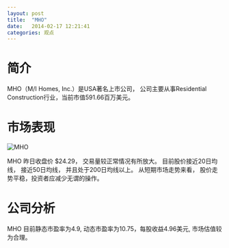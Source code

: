 ```yaml
---
layout: post
title:  "MHO"
date:   2014-02-17 12:21:41
categories: 观点
---
```


# 简介
MHO（M/I Homes, Inc.）是USA著名上市公司，
公司主要从事Residential Construction行业，当前市值591.66百万美元。

# 市场表现

![MHO](http://finviz.com/chart.ashx?t=MHO&ty=c&ta=1&p=d&s=l)

MHO 昨日收盘价 $24.29，
交易量较正常情况有所放大。
目前股价接近20日均线，
接近50日均线，
并且处于200日均线以上。
从短期市场走势来看，
股价走势平稳，投资者应减少无谓的操作。

# 公司分析
MHO 目前静态市盈率为4.9, 动态市盈率为10.75，每股收益4.96美元,
市场估值较为合理。
